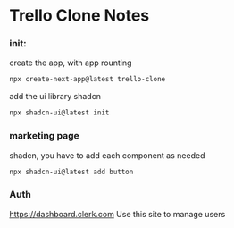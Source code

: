# Trello Clone Notes

### init:

create the app, with app rounting

```bash
npx create-next-app@latest trello-clone
```

add the ui library shadcn

```bash
npx shadcn-ui@latest init
```

### marketing page

shadcn, you have to add each component as needed
```bash
npx shadcn-ui@latest add button
```

### Auth
https://dashboard.clerk.com
Use this site to manage users